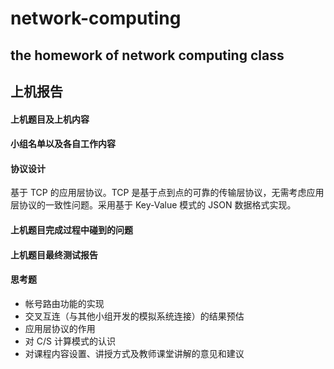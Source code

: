 # network-computing
the homework of network computing class
---

## 上机报告

#### 上机题目及上机内容

#### 小组名单以及各自工作内容

#### 协议设计

基于 TCP 的应用层协议。TCP 是基于点到点的可靠的传输层协议，无需考虑应用层协议的一致性问题。采用基于 Key-Value 模式的 JSON 数据格式实现。

#### 上机题目完成过程中碰到的问题

#### 上机题目最终测试报告

#### 思考题

* 帐号路由功能的实现
* 交叉互连（与其他小组开发的模拟系统连接）的结果预估
* 应用层协议的作用
* 对 C/S 计算模式的认识
* 对课程内容设置、讲授方式及教师课堂讲解的意见和建议

